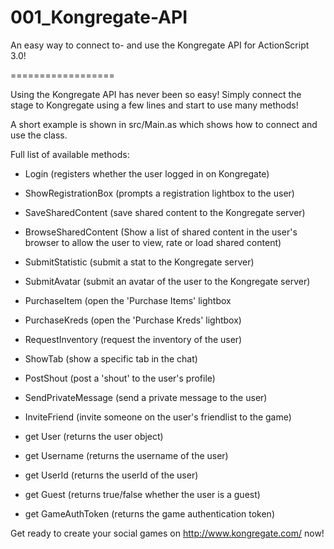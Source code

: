 001_Kongregate-API
==================

An easy way to connect to- and use the Kongregate API for ActionScript 3.0!

==================

Using the Kongregate API has never been so easy! Simply connect the stage to Kongregate using 
a few lines and start to use many methods!

A short example is shown in src/Main.as which shows how to connect and use the class.

Full list of available methods:
 - Login (registers whether the user logged in on Kongregate)
 - ShowRegistrationBox (prompts a registration lightbox to the user)
 - SaveSharedContent (save shared content to the Kongregate server)
 - BrowseSharedContent (Show a list of shared content in the user's browser to allow the user to view, rate or load shared content)
 - SubmitStatistic (submit a stat to the Kongregate server)
 - SubmitAvatar (submit an avatar of the user to the Kongregate server)
 - PurchaseItem (open the 'Purchase Items' lightbox
 - PurchaseKreds (open the 'Purchase Kreds' lightbox)
 - RequestInventory (request the inventory of the user)
 - ShowTab (show a specific tab in the chat)
 - PostShout (post a 'shout' to the user's profile)
 - SendPrivateMessage (send a private message to the user)
 - InviteFriend (invite someone on the user's friendlist to the game)

 - get User (returns the user object)
 - get Username (returns the username of the user)
 - get UserId (returns the userId of the user)
 - get Guest (returns true/false whether the user is a guest)
 - get GameAuthToken (returns the game authentication token)

Get ready to create your social games on http://www.kongregate.com/ now!
